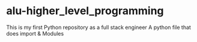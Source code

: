 # alu-higher_level_programming
This is my first Python repository as a full stack engineer
A python file that does import & Modules
